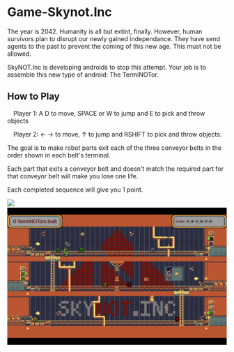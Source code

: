 # Game-Skynot.Inc
<p>The year is 2042. Humanity is all but extint, finally. However, human survivors plan to disrupt our newly gained independance. They have send agents to the past to prevent the coming of this new age. This must not be allowed.</p>
<p>SkyNOT.Inc is developing androids to stop this attempt. Your job is to assemble this new type of android: The TermiNOTor.</p>

<h2>How to Play</h2>
<p>&emsp;Player 1: A D to move, SPACE or W to jump and E to pick and throw objects</p>
<p>&emsp;Player 2: ← → to move, ↑ to jump and RSHIFT to pick and throw objects.</p>
<p>The goal is to make robot parts exit each of the three conveyor belts in the order shown in each belt's terminal.</p>
<p>Each part that exits a conveyor belt and doesn't match the required part for that conveyor belt will make you lose one life.</p>
<p>Each completed sequence will give you 1 point.</p>

<div>
  <img src="https://github.com/Danielmdc94/Game-Skynot.Inc/blob/master/Assets/title_screen.png?raw=true)"/>
  
  <img src="https://github.com/Danielmdc94/Game-Skynot.Inc/blob/master/Assets/gameplay.png?raw=true)"/>
</div>
